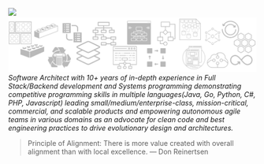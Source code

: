 
![](https://hal.archives-ouvertes.fr/public/hal.header.bg.jpg)![](https://github.com/wso2/reference-architecture/blob/master/media/ra-banner.png)
_Software Architect with 10+ years of in-depth experience in Full Stack/Backend development and Systems programming demonstrating competitive programming skills in multiple languages(Java, Go, Python, C#, PHP, Javascript) leading small/medium/enterprise-class, mission-critical, commercial, and scalable products and empowering autonomous agile teams in various domains as an advocate for clean code and best engineering practices to drive evolutionary design and architectures._

> Principle of Alignment: There is more value created with overall alignment than with local excellence. — Don Reinertsen

